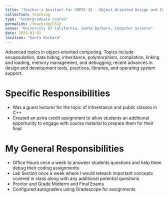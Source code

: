 ```yaml
---
title: "Teacher's Assitant for CMPSC 32 - Object Oriented Design and Implementation"
collection: teaching
type: "Undergraduate course"
permalink: /teaching/CS32
venue: "University of California, Santa Barbara, Computer Science"
date: 2025-01-01
location: "Santa Barbara"
---
```


Advanced topics in object-oriented computing. Topics include encapsulation, data hiding, inheritance, polymorphism, compilation, linking and loading, memory management, and debugging; recent advances in design and development tools, practices, libraries, and operating system support.

Specific Responsibilities
======
* Was a guest lecturer for the topic of inheretance and public classes in C++
* Created an extra credit assignment to allow students an additional opportunity to engage with course material to prepare them for their final

My General Responsibilities
======
* Office Hours once a week to answeer students questions and help them debug their coding assignments
* Lab Section once a week where I would reteach important concepts covered in class along with any additional potential questions
* Proctor and Grade Midterm and Final Exams
* Configured autograders using Gradescope for assignments
